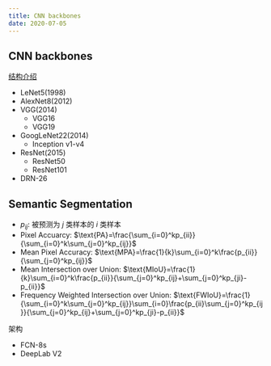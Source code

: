 ```yaml
---
title: CNN backbones
date: 2020-07-05
---
```


## CNN backbones

[结构介绍](https://my.oschina.net/u/876354/blog/1637819)

- LeNet5(1998)
- AlexNet8(2012)
- VGG(2014)
  - VGG16
  - VGG19
- GoogLeNet22(2014)
  - Inception v1-v4
- ResNet(2015)
  - ResNet50
  - ResNet101
- DRN-26

## Semantic Segmentation

- $p_{ij}$: 被预测为 $j$ 类样本的 $i$ 类样本
- Pixel Accuarcy: $\text{PA}=\frac{\sum_{i=0}^kp_{ii}}{\sum_{i=0}^k\sum_{j=0}^kp_{ij}}$
- Mean Pixel Accuracy: $\text{MPA}=\frac{1}{k}\sum_{i=0}^k\frac{p_{ii}}{\sum_{j=0}^kp_{ij}}$
- Mean Intersection over Union: $\text{MIoU}=\frac{1}{k}\sum_{i=0}^k\frac{p_{ii}}{\sum_{j=0}^kp_{ij}+\sum_{j=0}^kp_{ji}-p_{ii}}$
- Frequency Weighted Intersection over Union: $\text{FWIoU}=\frac{1}{\sum_{i=0}^k\sum_{j=0}^kp_{ij}}\sum_{i=0}\frac{p_{ii}\sum_{j=0}^kp_{ij}}{\sum_{j=0}^kp_{ij}+\sum_{j=0}^kp_{ji}-p_{ii}}$

架构

- FCN-8s
- DeepLab V2
